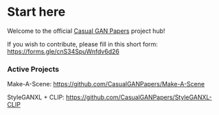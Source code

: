 # Start here

Welcome to the official [Casual GAN Papers](https://casualganpapers.com) project hub! 

If you wish to contribute, please fill in this short form: https://forms.gle/cnS34SpuWnfdv6d26

### Active Projects

Make-A-Scene: https://github.com/CasualGANPapers/Make-A-Scene

StyleGANXL + CLIP: https://github.com/CasualGANPapers/StyleGANXL-CLIP
